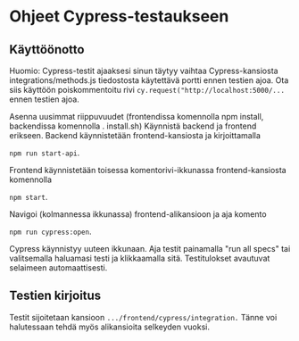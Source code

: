 # Ohjeet Cypress-testaukseen
## Käyttöönotto

Huomio: Cypress-testit ajaaksesi sinun täytyy vaihtaa Cypress-kansiosta integrations/methods.js tiedostosta käytettävä portti ennen testien ajoa. Ota siis käyttöön poiskommentoitu rivi ```cy.request("http://localhost:5000/...``` ennen testien ajoa.

Asenna uusimmat riippuvuudet (frontendissa komennolla npm install, backendissa komennolla . install.sh)
Käynnistä backend ja frontend erikseen. Backend käynnistetään frontend-kansiosta ja kirjoittamalla

`npm run start-api`.

Frontend käynnistetään toisessa komentorivi-ikkunassa frontend-kansiosta komennolla

`npm start`.

Navigoi (kolmannessa ikkunassa) frontend-alikansioon ja aja komento

`npm run cypress:open`.

Cypress käynnistyy uuteen ikkunaan.
Aja testit painamalla "run all specs" tai valitsemalla haluamasi testi ja klikkaamalla sitä. Testitulokset avautuvat selaimeen automaattisesti.
## Testien kirjoitus
Testit sijoitetaan kansioon `.../frontend/cypress/integration.` Tänne voi halutessaan tehdä myös alikansioita selkeyden vuoksi.
